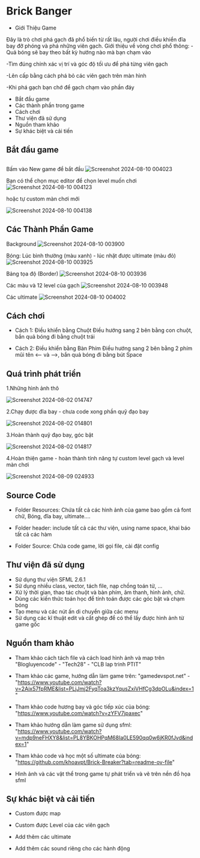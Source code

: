 
# Brick Banger
- Giới Thiệu Game

 Đây là trò chơi phá gạch đã phổ biến từ rất lâu, người chơi điều khiển đĩa bay đỡ phóng và phá những viên gạch.
 Giới thiệu về vòng chơi phổ thông:
-Quả bóng sẽ bay theo bất kỳ hướng nào mà bạn chạm vào

-Tìm đúng chính xác vị trí và góc độ tối ưu để phá từng viên gạch

-Lên cấp bằng cách phá bỏ các viên gạch trên màn hình

-Khi phá gạch bạn chớ để gạch chạm vào phần đáy


-  Bắt đầu game
-  Các thành phần trong game
-  Cách chơi
-  Thư viện đã sử dụng
-  Nguồn tham khảo
-  Sự khác biệt và cải tiến
 
   
    

## Bắt đầu game
## 
Bấm vào New game để bắt đầu 
![Screenshot 2024-08-10 004023](https://github.com/user-attachments/assets/b2710f74-c8b5-42e8-89a3-1a342e3c80ae)


Bạn có thể chọn mục editor để chọn level muốn chơi 
![Screenshot 2024-08-10 004123](https://github.com/user-attachments/assets/614d2951-1ccf-4689-9783-dca6271e5446)

hoặc tự custom màn chơi mới

![Screenshot 2024-08-10 004138](https://github.com/user-attachments/assets/79979faa-d2b0-475e-95eb-db4d890aa9e9)
## Các Thành Phần Game
Background
![Screenshot 2024-08-10 003900](https://github.com/user-attachments/assets/71ff5cb4-d166-4aeb-b18e-cd51c21c3aa0)

Bóng: Lúc bình thường (màu xanh) - lúc nhặt được ultimate (màu đỏ)
![Screenshot 2024-08-10 003925](https://github.com/user-attachments/assets/1959cbbd-f243-4139-8295-8976d690fabd)

Bảng tọa độ (Border)
![Screenshot 2024-08-10 003936](https://github.com/user-attachments/assets/ca122cf9-e03a-47ac-88ad-e75c1369f895)

Các màu và 12 level của gạch
![Screenshot 2024-08-10 003948](https://github.com/user-attachments/assets/92e39848-8a53-4179-a27b-779b05bb337d)

Các ultimate
![Screenshot 2024-08-10 004002](https://github.com/user-attachments/assets/eb976dd4-1702-443c-b8fb-386e0780f77d)

## Cách chơi

- Cách 1: Điều khiển bằng Chuột
Điều hướng sang 2 bên bằng con chuột, bắn quả bóng đi bằng chuột trái

- Cách 2: Điều khiển bằng Bàn Phím
Điều hướng sang 2 bên bằng 2 phím mũi tên <-- và -->, bắn quả bóng đi bằng bút Space
## Quá trình phát triển

1.Những hình ảnh thô 

![Screenshot 2024-08-02 014747](https://github.com/user-attachments/assets/ad542caf-0e90-45e3-9cb9-74f818b20471)

2.Chạy được đĩa bay - chưa code xong phần quỹ đạo bay

![Screenshot 2024-08-02 014801](https://github.com/user-attachments/assets/6d443ecc-5374-42e2-9bfc-923cb30c2590)

3.Hoàn thành quỹ đạo bay, góc bật

![Screenshot 2024-08-02 014817](https://github.com/user-attachments/assets/67cb49ee-3d4d-44d7-9911-dd3cc5682503)

4.Hoàn thiện game - hoàn thành tính năng tự custom level gạch và level màn chơi

![Screenshot 2024-08-09 024933](https://github.com/user-attachments/assets/96c7d1cd-0595-4e5a-95bd-79a6ef530423)
## Source Code

- Folder Resources:
Chứa tất cả các hình ảnh của game bao gồm cả font chữ, Bóng, đĩa bay, ultimate....

- Folder header: include tất cả các thư viện, using name space, khai báo tất cả các hàm

- Folder Source: Chứa code game, lời gọi file, cài đặt config


## Thư viện đã sử dụng
- Sử dụng thư viện SFML 2.6.1
- Sử dụng nhiều class, vector, tách file, nạp chồng toán tử, ...
- Xử lý thời gian, thao tác chuột và bàn phím, âm thanh, hình ảnh, chữ.
- Dùng các kiến thức toán học để tính toán được các góc bật và chạm bóng
- Tạo menu và các nút ấn di chuyển giữa các menu
- Sử dụng các kĩ thuật edit và cắt ghép để có thể lấy được hình ảnh từ game gốc
## Nguồn tham khảo
- Tham khảo cách tách file và cách load hình ảnh và map trên "Blogluyencode" - "Tech28" - "CLB lap trinh PTIT"

- Tham khảo các game, hướng dẫn làm game trên: "gamedevspot.net" - "https://www.youtube.com/watch?v=2Aix57fpRME&list=PLjJmj2FyqToa3kzYqusZxiVHfCg3dpOLu&index=1"

- Tham khảo code hương bay và góc tiếp xúc của bóng: "https://www.youtube.com/watch?v=zYFV7jpaxec"

- Tham khảo hướng dẫn làm game sử dụng sfml: "https://www.youtube.com/watch?v=mdp9neFHXY8&list=PL8YBKOHPqM68Ia0LE590qq0w6jKR0fJvd&index=1"

- Tham khảo code và học một số ultimate của bóng: "https://github.com/khoavpt/Brick-Breaker?tab=readme-ov-file"

- Hình ảnh và các vật thể trong game tự phát triển và vẽ trên nền đồ họa sfml


## Sự khác biệt và cải tiến

- Custom được map

- Custom được Level của các viên gạch

- Add thêm các ultimate

- Add thêm các sound riêng cho các hành động

